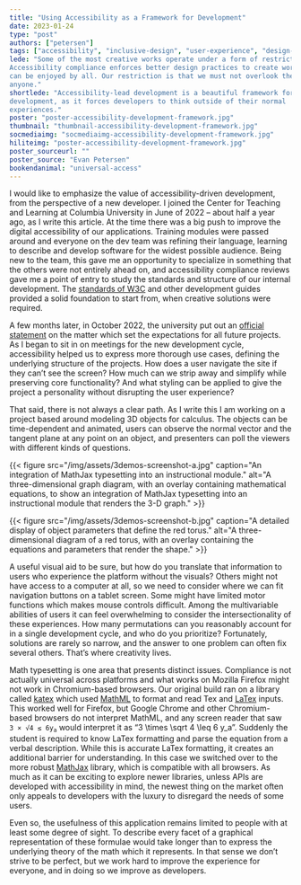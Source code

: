 ```yaml
---
title: "Using Accessibility as a Framework for Development"
date: 2023-01-24
type: "post"
authors: ["petersen"]
tags: ["accessibility", "inclusive-design", "user-experience", "design-thinking"]
lede: "Some of the most creative works operate under a form of restriction.
Accessibility compliance enforces better design practices to create works that
can be enjoyed by all. Our restriction is that we must not overlook the needs of
anyone."
shortlede: "Accessibility-lead development is a beautiful framework for software
development, as it forces developers to think outside of their normal
experiences."
poster: "poster-accessibility-development-framework.jpg"
thumbnail: "thumbnail-accessibility-development-framework.jpg"
socmediaimg: "socmediaimg-accessibility-development-framework.jpg"
hiliteimg: "poster-accessibility-development-framework.jpg"
poster_sourceurl: ""
poster_source: "Evan Petersen"
bookendanimal: "universal-access"
---
```

I would like to emphasize the value of accessibility-driven development, from
the perspective of a new developer. I joined the Center for Teaching and
Learning at Columbia University in June of 2022 – about half a year ago, as I
write this article. At the time there was a big push to improve the digital
accessibility of our applications. Training modules were passed around and
everyone on the dev team was refining their language, learning to describe and
develop software for the widest possible audience. Being new to the team, this
gave me an opportunity to specialize in something that the others were not
entirely ahead on, and accessibility compliance reviews gave me a point of
entry to study the standards and structure of our internal development. The
[standards of W3C](https://www.w3.org/WAI/standards-guidelines/)
and other development guides provided a solid foundation to start from, when
creative solutions were required.

A few months later, in October 2022, the university put out an 
[official statement](https://accessibility.columbia.edu/content/website-accessibility-policy)
on the matter which set the expectations for all future projects. As I began to
sit in on meetings for the new development cycle, accessibility helped us to
express more thorough use cases, defining the underlying structure of the
projects. How does a user navigate the site if they can’t see the screen? How
much can we strip away and simplify while preserving core functionality? And
what styling can be applied to give the project a personality without
disrupting the user experience?

That said, there is not always a clear path. As I write this I am working on a
project based around modeling 3D objects for calculus. The objects can be
time-dependent and animated, users can observe the normal vector and the
tangent plane at any point on an object, and presenters can poll the viewers
with different kinds of questions.


{{< figure
    src="/img/assets/3demos-screenshot-a.jpg"
    caption="An integration of MathJax typesetting into an instructional module."
    alt="A three-dimensional graph diagram, with an overlay containing mathematical equations, to show an integration of MathJax typesetting into an instructional module that renders the 3-D graph." >}}

{{< figure
    src="/img/assets/3demos-screenshot-b.jpg"
    caption="A detailed display of object parameters that define the red torus."
    alt="A three-dimensional diagram of a red torus, with an overlay containing the equations and parameters that render the shape." >}}


A useful visual aid to be sure, but how do you translate that information to
users who experience the platform without the visuals? Others might not have
access to a computer at all, so we need to consider where we can fit navigation
buttons on a tablet screen. Some might have limited motor functions which makes
mouse controls difficult. Among the multivariable abilities of users it can feel
overwhelming to consider the intersectionality of these experiences. How many
permutations can you reasonably account for in a single development cycle, and
who do you prioritize? Fortunately, solutions are rarely so narrow, and the
answer to one problem can often fix several others. That’s where creativity
lives.

Math typesetting is one area that presents distinct issues. Compliance is not
actually universal across platforms and what works on Mozilla Firefox might not
work in Chromium-based browsers. Our original build ran on a library called
[katex](https://katex.org/) which used [MathML](https://w3c.github.io/mathml/)
to format and read Tex and [LaTex](https://www.latex-project.org/) inputs. This
worked well for Firefox, but Google Chrome and other Chromium-based browsers do
not interpret MathML, and any screen reader that saw
<code>3&nbsp;&times;&nbsp;&radic;4&nbsp;&le;&nbsp;6y<sub>a</sub></code>
would interpret it as “3 \times \sqrt 4 \leq 6 y_a”. Suddenly the student is
required to know LaTex formatting and parse the equation from a verbal
description. While this is accurate LaTex formatting, it creates an additional
barrier for understanding. In this case we switched over to the more robust
[MathJax](https://docs.mathjax.org/en/latest/) library, which is compatible
with all browsers. As much as it can be exciting to explore newer libraries,
unless APIs are developed with accessibility in mind, the newest thing on the
market often only appeals to developers with the luxury to disregard the needs
of some users.

Even so, the usefulness of this application remains limited to people with at
least some degree of sight. To describe every facet of a graphical
representation of these formulae would take longer than to express the
underlying theory of the math which it represents. In that sense we don’t strive
to be perfect, but we work hard to improve the experience for everyone, and in
doing so we improve as developers.

